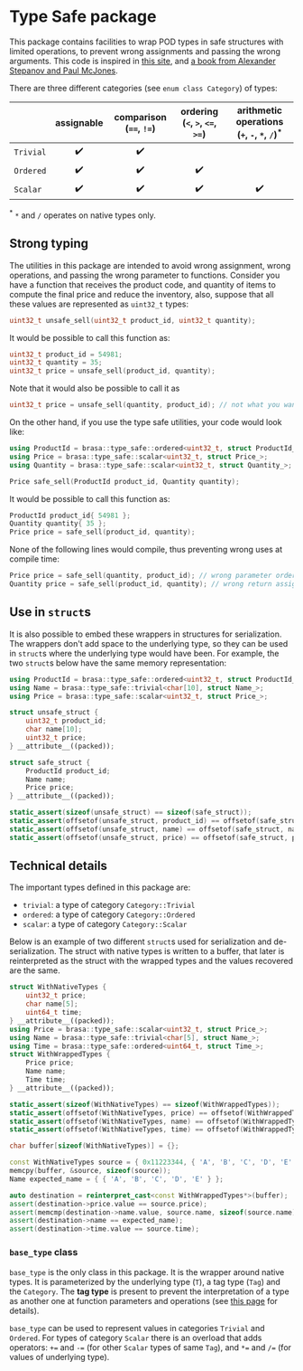# Type Safe package

This package contains facilities to wrap POD types in safe structures with
limited operations, to prevent wrong assignments and passing the wrong
arguments. This code is inspired in [this
site](https://github.com/rollbear/strong_type), and [a book from Alexander
Stepanov and Paul McJones](http://elementsofprogramming.com/).

There are three different categories (see `enum class Category`) of types:

|           | assignable         | comparison (`==`, `!=`) | ordering (`<`, `>`, `<=`, `>=`) | arithmetic operations (`+`, `-`, `*`, `/`)<sup>*</sup> |
| :-------- | :----------------: | :---------------------: | :-----------------------------: | :----------------------------------------------------: |
| `Trivial` | :heavy_check_mark: | :heavy_check_mark:      |                                 |                                                        |
| `Ordered` | :heavy_check_mark: | :heavy_check_mark:      | :heavy_check_mark:              |                                                        |
| `Scalar`  | :heavy_check_mark: | :heavy_check_mark:      | :heavy_check_mark:              | :heavy_check_mark:                                     |

<sup>*</sup> `*` and `/` operates on native types only.

## Strong typing

The utilities in this package are intended to avoid wrong assignment, wrong
operations, and passing the wrong parameter to functions. Consider you have a
function that receives the product code, and quantity of items to compute
the final price and reduce the inventory, also, suppose that all these values
are represented as `uint32_t` types:

```cpp
uint32_t unsafe_sell(uint32_t product_id, uint32_t quantity);
```

It would be possible to call this function as:

```cpp
uint32_t product_id = 54981;
uint32_t quantity = 35;
uint32_t price = unsafe_sell(product_id, quantity);
```

Note that it would also be possible to call it as

```cpp
uint32_t price = unsafe_sell(quantity, product_id); // not what you wanted
```

On the other hand, if you use the type safe utilities, your code would look like:

```cpp
using ProductId = brasa::type_safe::ordered<uint32_t, struct ProductId_>;
using Price = brasa::type_safe::scalar<uint32_t, struct Price_>;
using Quantity = brasa::type_safe::scalar<uint32_t, struct Quantity_>;

Price safe_sell(ProductId product_id, Quantity quantity);
```

It would be possible to call this function as:

```cpp
ProductId product_id{ 54981 };
Quantity quantity{ 35 };
Price price = safe_sell(product_id, quantity);
```

None of the following lines would compile, thus preventing wrong uses at compile
time:

```cpp
Price price = safe_sell(quantity, product_id); // wrong parameter order
Quantity price = safe_sell(product_id, quantity); // wrong return assignment
```

## Use in `struct`s

It is also possible to embed these wrappers in structures for serialization. The
wrappers don't add space to the underlying type, so they can be used in
`struct`s where the underlying type would have been. For example, the two
`struct`s below have the same memory representation:

```cpp
using ProductId = brasa::type_safe::ordered<uint32_t, struct ProductId_>;
using Name = brasa::type_safe::trivial<char[10], struct Name_>;
using Price = brasa::type_safe::scalar<uint32_t, struct Price_>;

struct unsafe_struct {
    uint32_t product_id;
    char name[10];
    uint32_t price;
} __attribute__((packed));

struct safe_struct {
    ProductId product_id;
    Name name;
    Price price;
} __attribute__((packed));

static_assert(sizeof(unsafe_struct) == sizeof(safe_struct));
static_assert(offsetof(unsafe_struct, product_id) == offsetof(safe_struct, product_id));
static_assert(offsetof(unsafe_struct, name) == offsetof(safe_struct, name));
static_assert(offsetof(unsafe_struct, price) == offsetof(safe_struct, price));
```

## Technical details

The important types defined in this package are:

* `trivial`: a type of category `Category::Trivial`
* `ordered`: a type of category `Category::Ordered`
* `scalar`: a type of category `Category::Scalar`

Below is an example of two different `struct`s used for serialization and
de-serialization. The struct with native types is written to a buffer, that
later is reinterpreted as the struct with the wrapped types and the values
recovered are the same.

```cpp
struct WithNativeTypes {
    uint32_t price;
    char name[5];
    uint64_t time;
} __attribute__((packed));
using Price = brasa::type_safe::scalar<uint32_t, struct Price_>;
using Name = brasa::type_safe::trivial<char[5], struct Name_>;
using Time = brasa::type_safe::ordered<uint64_t, struct Time_>;
struct WithWrappedTypes {
    Price price;
    Name name;
    Time time;
} __attribute__((packed));

static_assert(sizeof(WithNativeTypes) == sizeof(WithWrappedTypes));
static_assert(offsetof(WithNativeTypes, price) == offsetof(WithWrappedTypes, price));
static_assert(offsetof(WithNativeTypes, name) == offsetof(WithWrappedTypes, name));
static_assert(offsetof(WithNativeTypes, time) == offsetof(WithWrappedTypes, time));

char buffer[sizeof(WithNativeTypes)] = {};

const WithNativeTypes source = { 0x11223344, { 'A', 'B', 'C', 'D', 'E' }, 0x8877665544332211 };
memcpy(buffer, &source, sizeof(source));
Name expected_name = { { 'A', 'B', 'C', 'D', 'E' } };

auto destination = reinterpret_cast<const WithWrappedTypes*>(buffer);
assert(destination->price.value == source.price);
assert(memcmp(destination->name.value, source.name, sizeof(source.name)) == 0);
assert(destination->name == expected_name);
assert(destination->time.value == source.time);
```

### `base_type` class

`base_type` is the only class in this package. It is the wrapper around native
types. It is parameterized by the underlying type (`T`), a tag type (`Tag`) and
the `Category`. The **tag type** is present to prevent the interpretation of a
type as another one at function parameters and operations (see [this
page](https://github.com/rollbear/strong_type) for details).

`base_type` can be used to represent values in categories `Trivial` and
`Ordered`. For types of category `Scalar` there is an overload that adds
operators: `+=` and `-=` (for other `Scalar` types of same `Tag`), and `*=` and
`/=` (for values of underlying type).
